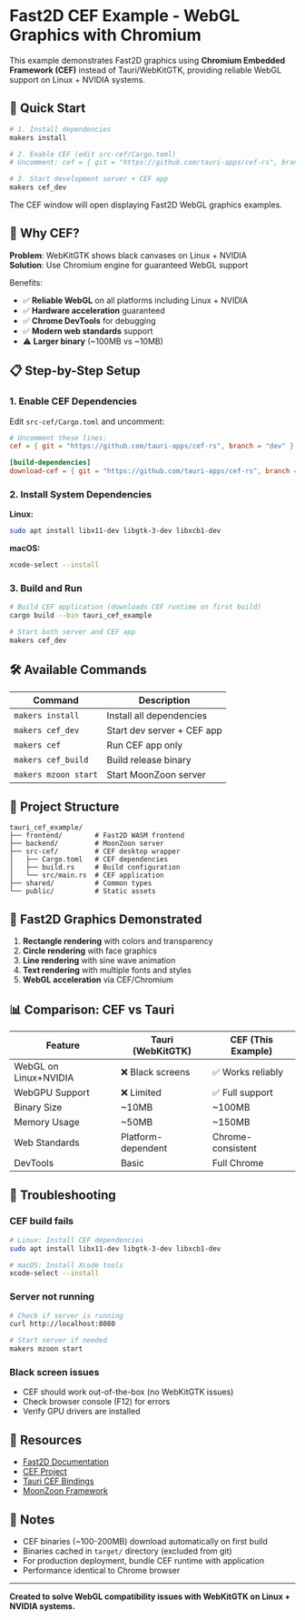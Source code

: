 # Fast2D CEF Example - WebGL Graphics with Chromium

This example demonstrates Fast2D graphics using **Chromium Embedded Framework (CEF)** instead of Tauri/WebKitGTK, providing reliable WebGL support on Linux + NVIDIA systems.

## 🚀 Quick Start

```bash
# 1. Install dependencies
makers install

# 2. Enable CEF (edit src-cef/Cargo.toml)
# Uncomment: cef = { git = "https://github.com/tauri-apps/cef-rs", branch = "dev" }

# 3. Start development server + CEF app  
makers cef_dev
```

The CEF window will open displaying Fast2D WebGL graphics examples.

## 🎯 Why CEF?

**Problem**: WebKitGTK shows black canvases on Linux + NVIDIA  
**Solution**: Use Chromium engine for guaranteed WebGL support

Benefits:
- ✅ **Reliable WebGL** on all platforms including Linux + NVIDIA
- ✅ **Hardware acceleration** guaranteed  
- ✅ **Chrome DevTools** for debugging
- ✅ **Modern web standards** support
- ⚠️ **Larger binary** (~100MB vs ~10MB)

## 📋 Step-by-Step Setup

### 1. Enable CEF Dependencies

Edit `src-cef/Cargo.toml` and uncomment:

```toml
# Uncomment these lines:
cef = { git = "https://github.com/tauri-apps/cef-rs", branch = "dev" }

[build-dependencies]  
download-cef = { git = "https://github.com/tauri-apps/cef-rs", branch = "dev" }
```

### 2. Install System Dependencies

**Linux:**
```bash
sudo apt install libx11-dev libgtk-3-dev libxcb1-dev
```

**macOS:**
```bash
xcode-select --install
```

### 3. Build and Run

```bash
# Build CEF application (downloads CEF runtime on first build)
cargo build --bin tauri_cef_example

# Start both server and CEF app
makers cef_dev
```

## 🛠️ Available Commands

| Command | Description |
|---------|-------------|
| `makers install` | Install all dependencies |
| `makers cef_dev` | Start dev server + CEF app |
| `makers cef` | Run CEF app only |
| `makers cef_build` | Build release binary |
| `makers mzoon start` | Start MoonZoon server |

## 📁 Project Structure

```
tauri_cef_example/
├── frontend/        # Fast2D WASM frontend
├── backend/         # MoonZoon server
├── src-cef/         # CEF desktop wrapper
│   ├── Cargo.toml   # CEF dependencies
│   ├── build.rs     # Build configuration
│   └── src/main.rs  # CEF application
├── shared/          # Common types
└── public/          # Static assets
```

## 🎨 Fast2D Graphics Demonstrated

1. **Rectangle rendering** with colors and transparency
2. **Circle rendering** with face graphics  
3. **Line rendering** with sine wave animation
4. **Text rendering** with multiple fonts and styles
5. **WebGL acceleration** via CEF/Chromium

## 📊 Comparison: CEF vs Tauri

| Feature | Tauri (WebKitGTK) | CEF (This Example) |
|---------|-------------------|--------------------|
| WebGL on Linux+NVIDIA | ❌ Black screens | ✅ Works reliably |
| WebGPU Support | ❌ Limited | ✅ Full support |
| Binary Size | ~10MB | ~100MB |
| Memory Usage | ~50MB | ~150MB |
| Web Standards | Platform-dependent | Chrome-consistent |
| DevTools | Basic | Full Chrome |

## 🐛 Troubleshooting

### CEF build fails
```bash
# Linux: Install CEF dependencies
sudo apt install libx11-dev libgtk-3-dev libxcb1-dev

# macOS: Install Xcode tools
xcode-select --install
```

### Server not running
```bash
# Check if server is running
curl http://localhost:8080

# Start server if needed
makers mzoon start
```

### Black screen issues
- CEF should work out-of-the-box (no WebKitGTK issues)
- Check browser console (F12) for errors
- Verify GPU drivers are installed

## 🔗 Resources

- [Fast2D Documentation](https://github.com/MartinKavik/Fast2D)
- [CEF Project](https://bitbucket.org/chromiumembedded/cef)
- [Tauri CEF Bindings](https://github.com/tauri-apps/cef-rs)
- [MoonZoon Framework](https://github.com/MoonZoon/MoonZoon)

## 📝 Notes

- CEF binaries (~100-200MB) download automatically on first build
- Binaries cached in `target/` directory (excluded from git)
- For production deployment, bundle CEF runtime with application
- Performance identical to Chrome browser

---

**Created to solve WebGL compatibility issues with WebKitGTK on Linux + NVIDIA systems.**